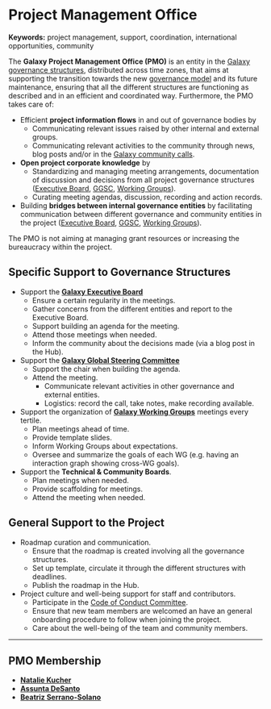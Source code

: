 # Project Management Office

**Keywords:** project management, support, coordination, international opportunities, community

The **Galaxy Project Management Office (PMO)** is an entity in the [Galaxy governance structures](/community/governance/), distributed across time zones, that aims at supporting the transition towards the new [governance model](/community/governance/) and its future maintenance, ensuring that all the different structures are functioning as described and in an efficient and coordinated way. Furthermore, the PMO takes care of:

* Efficient **project information flows** in and out of governance bodies by
  * Communicating relevant issues raised by other internal and external groups.
  * Communicating relevant activities to the community through news, blog posts and/or in the [Galaxy community calls](/community/community-calls).
* **Open project corporate knowledge** by
  * Standardizing and managing meeting arrangements, documentation of discussion and decisions from all project governance structures ([Executive Board](/community/exec), [GGSC](/community/steering), [Working Groups](/community/wg)).
  * Curating meeting agendas, discussion, recording and action records.
* Building **bridges between internal governance entities** by facilitating communication between different governance and community entities in the project ([Executive Board](/community/exec), [GGSC](/community/steering), [Working Groups](/community/wg)).

The PMO is not aiming at managing grant resources or increasing the bureaucracy within the project.


## Specific Support to Governance Structures

* Support the **[Galaxy Executive Board](/community/exec/)**
  * Ensure a certain regularity in the meetings.
  * Gather concerns from the different entities and report to the Executive Board.
  * Support building an agenda for the meeting.
  * Attend those meetings when needed.
  * Inform the community about the decisions made (via a blog post in the Hub).
* Support the **[Galaxy Global Steering Committee](/community/steering)**
  * Support the chair when building the agenda.
  * Attend the meeting.
    * Communicate relevant activities in other governance and external entities.
    * Logistics: record the call, take notes, make recording available.
* Support the organization of **[Galaxy Working Groups](/community/wg)** meetings every tertile.
  * Plan meetings ahead of time.
  * Provide template slides.
  * Inform Working Groups about expectations.
  * Oversee and summarize the goals of each WG (e.g. having an interaction graph showing cross-WG goals).
* Support the **Technical & Community Boards**.
  * Plan meetings when needed.
  * Provide scaffolding for meetings.
  * Attend the meeting when needed.



## General Support to the Project

* Roadmap curation and communication.
  * Ensure that the roadmap is created involving all the governance structures.
  * Set up template, circulate it through the different structures with deadlines.
  * Publish the roadmap in the Hub.
* Project culture and well-being support for staff and contributors.
  * Participate in the [Code of Conduct Committee](/community/coc).
  * Ensure that new team members are welcomed an have an general onboarding procedure to follow when joining the project.
  * Care about the well-being of the team and community members.

---

## PMO Membership

* **[Natalie Kucher](https://github.com/nakucher)**
* **[Assunta DeSanto](https://github.com/assuntad23)**
* **[Beatriz Serrano-Solano](https://github.com/beatrizserrano)**


